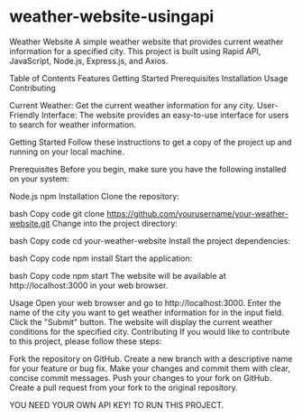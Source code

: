 # weather-website-usingapi
Weather Website
A simple weather website that provides current weather information for a specified city. This project is built using Rapid API, JavaScript, Node.js, Express.js, and Axios.

Table of Contents
Features
Getting Started
Prerequisites
Installation
Usage
Contributing

Current Weather: Get the current weather information for any city.
User-Friendly Interface: The website provides an easy-to-use interface for users to search for weather information.

Getting Started
Follow these instructions to get a copy of the project up and running on your local machine.

Prerequisites
Before you begin, make sure you have the following installed on your system:

Node.js
npm
Installation
Clone the repository:

bash
Copy code
git clone https://github.com/yourusername/your-weather-website.git
Change into the project directory:

bash
Copy code
cd your-weather-website
Install the project dependencies:

bash
Copy code
npm install
Start the application:

bash
Copy code
npm start
The website will be available at http://localhost:3000 in your web browser.

Usage
Open your web browser and go to http://localhost:3000.
Enter the name of the city you want to get weather information for in the input field.
Click the "Submit" button.
The website will display the current weather conditions for the specified city.
Contributing
If you would like to contribute to this project, please follow these steps:

Fork the repository on GitHub.
Create a new branch with a descriptive name for your feature or bug fix.
Make your changes and commit them with clear, concise commit messages.
Push your changes to your fork on GitHub.
Create a pull request from your fork to the original repository.

YOU NEED YOUR OWN API KEY! TO RUN THIS PROJECT.



